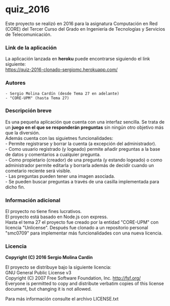 # quiz_2016  
  
Este proyecto se realizó en 2016 para la asignatura Computación en Red (CORE) del Tercer Curso del Grado en Ingeniería de Tecnologías y Servicios de Telecomunicación.  
  
### Link de la aplicación  
La aplicación lanzada en **heroku** puede encontrarse siguiendo el link siguiente:  
https://quiz-2016-clonado-sergiomc.herokuapp.com/  
  
### Autores  
	- Sergio Molina Cardín (desde Tema 27 en adelante)  
	- "CORE-UPM" (hasta Tema 27)  
  
### Descripción breve  
Es una pequeña aplicación que cuenta con una interfaz sencilla. Se trata de un **juego en el que se responderán preguntas** sin ningún otro objetivo más que la diversión.  
Además cuenta con las siguietnes funcionalidades:  
	- Permite registrarse y borrar la cuenta (a excepción del administrador).  
	- Como usuario registrado (y logeado) permite añadir preguntas a la base de datos y comentarios a cualquier pregunta.  
	- Como propietario (creador) de una pregunta (y estando logeado) o como administrador permite editarla y borrarla además de decidir cuando un cometario reciente será visible.  
	- Las preguntas pueden tener una imagen asociada.  
	- Se pueden buscar preguntas a través de una casilla implementada para dicho fin.  
  
### Información adicional  
El proyecto no tiene fines lucrativos.  
El proyecto está basado en Node.js con express.  
Hasta el tema 27 el proyecto fue creado por la entidad "CORE-UPM" con licencia "Unlicense". Después fue clonado a un repositorio personal "smc0709" para implementar más funcionalidades con una nueva licencia.  
  
### Licencia  
  
**Copyright (C) 2016 Sergio Molina Cardín**  
  
El proyecto se distribuye bajo la siguiente licencia:  
GNU General Public License v3  
Copyright (C) 2007 Free Software Foundation, Inc. <http://fsf.org/>  
Everyone is permitted to copy and distribute verbatim copies of this license document, but changing it is not allowed.  
  
Para más información consulte el archivo LICENSE.txt  
